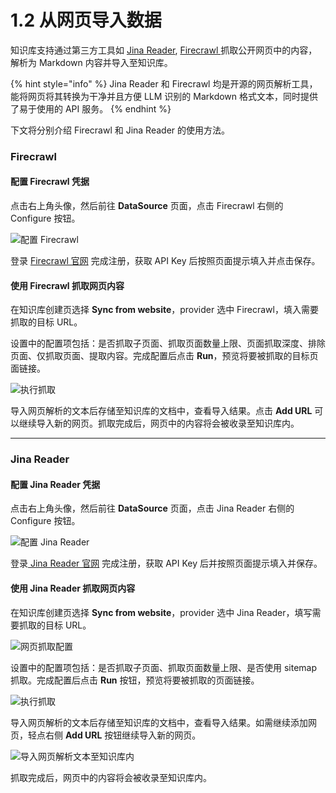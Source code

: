 # 1.2 从网页导入数据

知识库支持通过第三方工具如 [Jina Reader](https://jina.ai/reader), [Firecrawl ](https://www.firecrawl.dev/)抓取公开网页中的内容，解析为 Markdown 内容并导入至知识库。

{% hint style="info" %}
Jina Reader 和 Firecrawl 均是开源的网页解析工具，能将网页将其转换为干净并且方便 LLM 识别的 Markdown 格式文本，同时提供了易于使用的 API 服务。
{% endhint %}

下文将分别介绍 Firecrawl 和 Jina Reader 的使用方法。

### Firecrawl

#### 配置 Firecrawl 凭据

点击右上角头像，然后前往 **DataSource** 页面，点击 Firecrawl 右侧的 Configure 按钮。

![配置 Firecrawl](https://assets-docs.dify.ai/2024/12/d468cf996f591b4b2bd0ffb5de62bad4.png)

登录 [Firecrawl 官网](https://www.firecrawl.dev/) 完成注册，获取 API Key 后按照页面提示填入并点击保存。

#### 使用 Firecrawl 抓取网页内容

在知识库创建页选择 **Sync from website**，provider 选中 Firecrawl，填入需要抓取的目标 URL。

设置中的配置项包括：是否抓取子页面、抓取页面数量上限、页面抓取深度、排除页面、仅抓取页面、提取内容。完成配置后点击 **Run**，预览将要被抓取的目标页面链接。

![执行抓取](https://assets-docs.dify.ai/2024/12/3e63b4ced9770e21d5132c3aa8e5d2de.png)

导入网页解析的文本后存储至知识库的文档中，查看导入结果。点击 **Add URL** 可以继续导入新的网页。抓取完成后，网页中的内容将会被收录至知识库内。

***

### Jina Reader

#### 配置 Jina Reader 凭据

点击右上角头像，然后前往 **DataSource** 页面，点击 Jina Reader 右侧的 Configure 按钮。

![配置 Jina Reader](https://assets-docs.dify.ai/2024/12/28b37f9b36fe808b2d3302c48fce5ea3.png)

登录[ Jina Reader 官网](https://jina.ai/reader) 完成注册，获取 API Key 后并按照页面提示填入并保存。

#### 使用 Jina Reader 抓取网页内容

在知识库创建页选择 **Sync from website**，provider 选中 Jina Reader，填写需要抓取的目标 URL。

![网页抓取配置](https://assets-docs.dify.ai/2024/12/f9170b2a2ab1be94bc85ff3ed3c3e723.png)

设置中的配置项包括：是否抓取子页面、抓取页面数量上限、是否使用 sitemap 抓取。完成配置后点击 **Run** 按钮，预览将要被抓取的页面链接。

![执行抓取](https://assets-docs.dify.ai/2024/12/a875f21a751551c03109c76308c577ee.png)

导入网页解析的文本后存储至知识库的文档中，查看导入结果。如需继续添加网页，轻点右侧 **Add URL** 按钮继续导入新的网页。

![导入网页解析文本至知识库内](https://assets-docs.dify.ai/2024/12/03494dc3c882ac1c74b464ea931e2533.png)

抓取完成后，网页中的内容将会被收录至知识库内。
